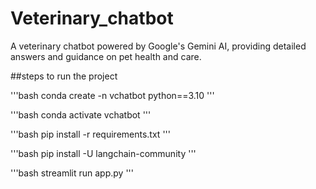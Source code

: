 # Veterinary_chatbot
 A veterinary chatbot powered by Google's Gemini AI, providing detailed answers and guidance on pet health and care.

 ##steps to run the project

 '''bash
 conda create -n vchatbot python==3.10
 '''

  '''bash
 conda activate vchatbot
 '''

'''bash
pip install -r requirements.txt
'''

'''bash
pip install -U langchain-community
'''

'''bash
streamlit run app.py
'''
